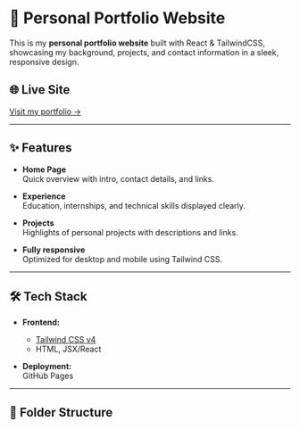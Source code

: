 # 💼 Personal Portfolio Website

This is my **personal portfolio website** built with React & TailwindCSS, showcasing my background, projects, and contact information in a sleek, responsive design.

## 🌐 Live Site
[Visit my portfolio →](https://AaronConnolly.github.io/my-portfolio)  

---

## ✨ Features

- **Home Page**  
  Quick overview with intro, contact details, and links.

- **Experience**  
  Education, internships, and technical skills displayed clearly.

- **Projects**  
  Highlights of personal projects with descriptions and links.

- **Fully responsive**  
  Optimized for desktop and mobile using Tailwind CSS.

---

## 🛠 Tech Stack

- **Frontend:**  
  - [Tailwind CSS v4](https://tailwindcss.com/)
  - HTML, JSX/React 

- **Deployment:**  
  GitHub Pages 

---

## 📁 Folder Structure

